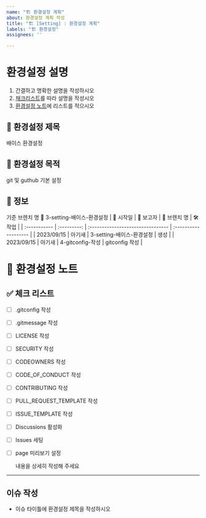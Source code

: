 ```yaml
---
name: "🏗️ 환결설정 계획"
about: 환경설정 계획 작성
title: "🏗️ [Setting] : 환경설정 계획"
labels: "🏗️ 환경설정"
assignees: ''

---
```


# 환경설정 설명
1. 간결하고 명확한 설명을 작성하시오
2. [채크리스트](#-체크-리스트)를 따라 설명을 작성시오
3. [환경설정 노트](#-환경설정-노트)에 리스트를 적으시오

## 🧭 환경설정 제목
배이스 환경설정 

## 🚩 환경설정 목적
  git 및 guthub 기본 설정

## 🪪 정보
기준 브렌치 명
📔 3-setting-배이스-환경설정
|  📅 시작일     |  📣 보고자   |                    📔 브렌치 명                   |           🛠️ 작업              | 
| :----------- | :---------: | :-------------------------------- | :------------------- |
| 2023/09/15 |    아기새      | 3-setting-배이스-환경설정               |  생성  |
| 2023/09/15 |    아기새      | 4-gitconfig-작성                             |  gitconfig 작성 |

# 📝 환경설정 노트
## ✅ 체크 리스트 
- [ ] .gitconfig 작성
- [ ] .gitmessage 작성
- [ ] LICENSE 작성
- [ ] SECURITY 작성
- [ ] CODEOWNERS 작성
- [ ] CODE_OF_CONDUCT 작성
- [ ] CONTRIBUTING 작성
- [ ] PULL_REQUEST_TEMPLATE 작성
- [ ] ISSUE_TEMPLATE 작성
- [ ] Discussions 활성화
- [ ] Issues 세팅
- [ ] page 미리보기 설정

  내용을 상세히 작성해 주세요
---

## 이슈 작성
- 이슈 타이틀에 환경설정 제목을 작성하시오

